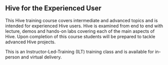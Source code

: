 
## Hive for the Experienced User

This Hive training course covers intermediate and advanced topics and is intended for experienced Hive users. Hive is examined from end to end with lecture, demos and hands-on labs covering each of the main aspects of Hive. Upon completion of this course students will be prepared to tackle advanced Hive projects.

This is an Instructor-Led-Training (ILT) training class and is available for in-person and virtual delivery.
